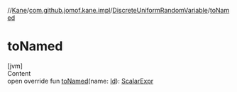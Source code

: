 //[Kane](../../index.md)/[com.github.jomof.kane.impl](../index.md)/[DiscreteUniformRandomVariable](index.md)/[toNamed](to-named.md)



# toNamed  
[jvm]  
Content  
open override fun [toNamed](to-named.md)(name: [Id](../index.md#%5Bcom.github.jomof.kane.impl%2FId%2F%2F%2FPointingToDeclaration%2F%5D%2FClasslikes%2F-1137976118)): [ScalarExpr](../../com.github.jomof.kane/-scalar-expr/index.md)  



